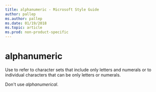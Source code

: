 ```yaml
---
title: alphanumeric - Microsoft Style Guide
author: pallep
ms.author: pallep
ms.date: 01/19/2018
ms.topic: article
ms.prod: non-product-specific
---
```


# alphanumeric

Use
to refer to character sets that include only letters and numerals or to
individual characters that can be only letters or numerals.

Don't use *alphanumerical*.
